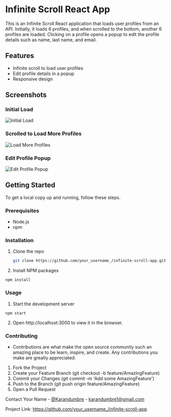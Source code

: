 # Infinite Scroll React App

This is an Infinite Scroll React application that loads user profiles from an API. Initially, it loads 6 profiles, and when scrolled to the bottom, another 6 profiles are loaded. Clicking on a profile opens a popup to edit the profile details such as name, last name, and email.

## Features

- Infinite scroll to load user profiles
- Edit profile details in a popup
- Responsive design

## Screenshots

### Initial Load

![Initial Load](file-pTSmDfx3eRugDD1sQKhcMjK3)

### Scrolled to Load More Profiles

![Load More Profiles](file-uUUzMAbSqF2NMoDVTTltZezf)

### Edit Profile Popup

![Edit Profile Popup](file-y5bLbLxbifBhiBQf0o7CN9Y6)

## Getting Started

To get a local copy up and running, follow these steps.

### Prerequisites

- Node.js
- npm

### Installation

1. Clone the repo

   ```sh
   git clone https://github.com/your_username_/infinite-scroll-app.git
   ```

2. Install NPM packages

`npm install`

### Usage

1. Start the development server

`npm start`

2. Open http://localhost:3000 to view it in the browser.

### Contributing

- Contributions are what make the open source community such an amazing place to be learn, inspire, and create. Any contributions you make are greatly appreciated.

1. Fork the Project
2. Create your Feature Branch (git checkout -b feature/AmazingFeature)
3. Commit your Changes (git commit -m 'Add some AmazingFeature')
4. Push to the Branch (git push origin feature/AmazingFeature)
5. Open a Pull Request

Contact
Your Name - [@Karandumbre](https://x.com/karandumbre) - karandumbre1@gmail.com

Project Link: https://github.com/your_username_/infinite-scroll-app
